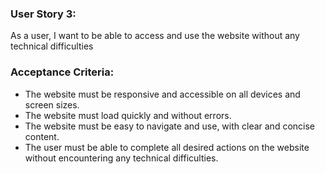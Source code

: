 ### User Story 3: 

As a user, I want to be able to access and use the website without any technical difficulties

### Acceptance Criteria:
- The website must be responsive and accessible on all devices and screen sizes.
- The website must load quickly and without errors.
- The website must be easy to navigate and use, with clear and concise content.
- The user must be able to complete all desired actions on the website without encountering any technical difficulties.